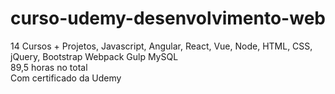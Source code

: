 # curso-udemy-desenvolvimento-web
14 Cursos + Projetos, Javascript, Angular, React, Vue, Node, HTML, CSS, jQuery, Bootstrap Webpack Gulp MySQL <br>
89,5 horas no total <br>
Com certificado da Udemy
